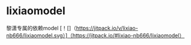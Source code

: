 # lixiaomodel
黎潇专属的依赖model
[！[]（https://jitpack.io/v/lixiao-nb666/lixiaomodel.svg）]（https://jitpack.io/#lixiao-nb666/lixiaomodel）
